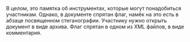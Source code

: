 В целом, это памятка об инструментах, которые могут понадобиться участникам. Однако, в документе спрятан флаг, намёк на это есть в абзаце посвященном стеганографии. Участнику нужно открыть документ в виде архива. Флаг спрятан в одном из XML файлов, в виде комментария.